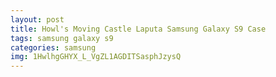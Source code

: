 ```yaml
---
layout: post
title: Howl's Moving Castle Laputa Samsung Galaxy S9 Case
tags: samsung galaxy s9
categories: samsung
img: 1HwlhgGHYX_L_VgZL1AGDITSasphJzysQ
---
```

